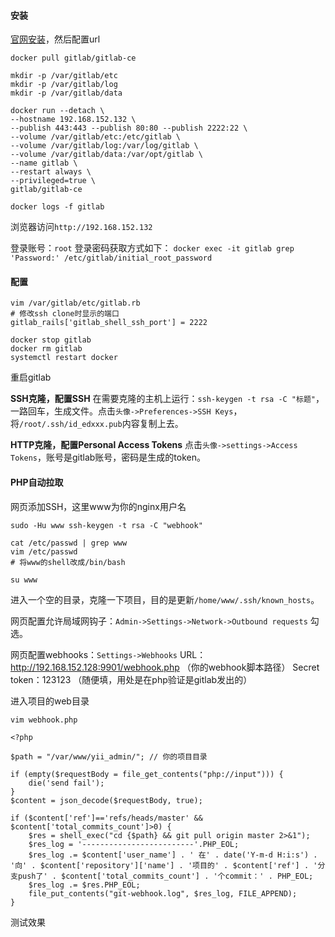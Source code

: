 #### 安装
[官网安装](https://about.gitlab.com/install/?version=ce#centos-7)，然后配置url
```
docker pull gitlab/gitlab-ce

mkdir -p /var/gitlab/etc
mkdir -p /var/gitlab/log
mkdir -p /var/gitlab/data

docker run --detach \
--hostname 192.168.152.132 \
--publish 443:443 --publish 80:80 --publish 2222:22 \
--volume /var/gitlab/etc:/etc/gitlab \
--volume /var/gitlab/log:/var/log/gitlab \
--volume /var/gitlab/data:/var/opt/gitlab \
--name gitlab \
--restart always \
--privileged=true \
gitlab/gitlab-ce

docker logs -f gitlab
```
浏览器访问`http://192.168.152.132`

登录账号：`root`
登录密码获取方式如下：
`docker exec -it gitlab grep 'Password:' /etc/gitlab/initial_root_password`

#### 配置
```
vim /var/gitlab/etc/gitlab.rb
# 修改ssh clone时显示的端口
gitlab_rails['gitlab_shell_ssh_port'] = 2222

docker stop gitlab
docker rm gitlab
systemctl restart docker
```
重启gitlab

**SSH克隆，配置SSH**
在需要克隆的主机上运行：`ssh-keygen -t rsa -C "标题"`，一路回车，生成文件。点击`头像->Preferences->SSH Keys`，将`/root/.ssh/id_edxxx.pub`内容复制上去。

**HTTP克隆，配置Personal Access Tokens**
点击`头像->settings->Access Tokens`，账号是gitlab账号，密码是生成的token。

#### PHP自动拉取
网页添加SSH，这里www为你的nginx用户名
```
sudo -Hu www ssh-keygen -t rsa -C "webhook"
```
```
cat /etc/passwd | grep www
vim /etc/passwd
# 将www的shell改成/bin/bash

su www
```
进入一个空的目录，克隆一下项目，目的是更新`/home/www/.ssh/known_hosts`。

网页配置允许局域网钩子：`Admin->Settings->Network->Outbound requests` 勾选。

网页配置webhooks：`Settings->Webhooks`
URL：http://192.168.152.128:9901/webhook.php （你的webhook脚本路径）
Secret token：123123 （随便填，用处是在php验证是gitlab发出的）

进入项目的web目录
```
vim webhook.php

<?php

$path = "/var/www/yii_admin/"; // 你的项目目录

if (empty($requestBody = file_get_contents("php://input"))) {
    die('send fail');
}
$content = json_decode($requestBody, true);

if ($content['ref']=='refs/heads/master' && $content['total_commits_count']>0) {
    $res = shell_exec("cd {$path} && git pull origin master 2>&1");
    $res_log = '-------------------------'.PHP_EOL;    
    $res_log .= $content['user_name'] . ' 在' . date('Y-m-d H:i:s') . '向' . $content['repository']['name'] . '项目的' . $content['ref'] . '分支push了' . $content['total_commits_count'] . '个commit：' . PHP_EOL;
    $res_log .= $res.PHP_EOL;   
    file_put_contents("git-webhook.log", $res_log, FILE_APPEND);
}
```
测试效果

